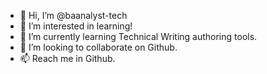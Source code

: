 - 👋 Hi, I’m @baanalyst-tech
- 👀 I’m interested in learning!
- 🌱 I’m currently learning Technical Writing authoring tools.
- 💞️ I’m looking to collaborate on Github.
- 📫 Reach me in Github.

<!---
baanalyst-tech/baanalyst-tech is a ✨ special ✨ repository because its `README.md` (this file) appears on your GitHub profile.
You can click the Preview link to take a look at your changes.
--->
